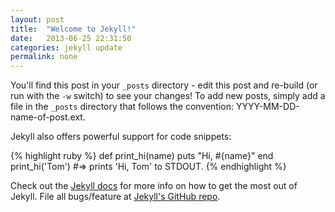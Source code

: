 ```yaml
---
layout: post
title:  "Welcome to Jekyll!"
date:   2013-06-25 22:31:50
categories: jekyll update
permalink: none
---
```


You'll find this post in your `_posts` directory - edit this post and re-build (or run with the `-w` switch) to see your changes!
To add new posts, simply add a file in the `_posts` directory that follows the convention: YYYY-MM-DD-name-of-post.ext.

Jekyll also offers powerful support for code snippets:

{% highlight ruby %}
def print_hi(name)
  puts "Hi, #{name}"
end
print_hi('Tom')
#=> prints 'Hi, Tom' to STDOUT.
{% endhighlight %}

Check out the [Jekyll docs][jekyll] for more info on how to get the most out of Jekyll. File all bugs/feature at [Jekyll's GitHub repo][jekyll-gh].

[jekyll-gh]: https://github.com/mojombo/jekyll
[jekyll]:    http://jekyllrb.com
